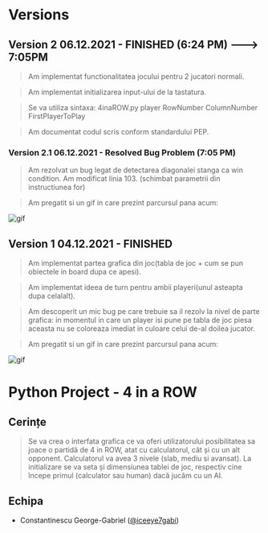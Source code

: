 # Versions

## Version 2 06.12.2021 - FINISHED (6:24 PM) ---> 7:05PM
>Am implementat functionalitatea jocului pentru 2 jucatori normali.

>Am implementat initializarea input-ului de la tastatura. 

>Se va utiliza sintaxa: 4inaROW.py player RowNumber ColumnNumber FirstPlayerToPlay

>Am documentat codul scris conform standardului PEP.

### Version 2.1 06.12.2021 - Resolved Bug Problem (7:05 PM)
> Am rezolvat un bug legat de detectarea diagonalei stanga ca win condition.
> Am modificat linia 103. (schimbat parametrii din instructiunea for)

>Am pregatit si un gif in care prezint parcursul pana acum:

 ![gif](https://media0.giphy.com/media/wKZ8mxVbx3YQzuOMHD/giphy.gif)

 
## Version 1 04.12.2021 - FINISHED
> Am implementat partea grafica din joc(tabla de joc + cum se pun obiectele in board dupa ce apesi).

> Am implementat ideea de turn pentru ambii playeri(unul asteapta dupa celalalt).

> Am descoperit un mic bug pe care trebuie sa il rezolv la nivel de parte grafica: in momentul in care un player isi pune pe tabla de joc piesa aceasta nu se coloreaza imediat in culoare celui de-al doilea jucator.

> Am pregatit si un gif in care prezint parcursul pana acum:

![gif](https://media.giphy.com/media/N4nuDvxDuzZs05AkDQ/giphy.gif)



# Python Project  - 4 in a ROW

## Cerințe
>Se va crea o interfata grafica ce va oferi utilizatorului posibilitatea sa joace o partidă de 4 in
ROW, atat cu calculatorul, cât și cu un alt opponent. Calculatorul va avea 3 nivele (slab,
mediu si avansat). La initializare se va seta și dimensiunea tablei de joc, respectiv cine începe
primul (calculator sau human) dacă jucăm cu un AI.

## Echipa
- Constantinescu George-Gabriel ([@iceeye7gabi](https://github.com/iceeye7gabi))
